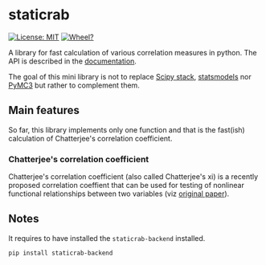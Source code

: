 # staticrab
[![License: MIT](https://img.shields.io/github/license/staticrab/staticrab)](https://opensource.org/licenses/MIT)
[![Wheel?](https://img.shields.io/pypi/wheel/staticrab)](https://pypi.org/project/staticrab/)

A library for fast calculation of various correlation measures in python. The API is described in the [documentation](https://staticrab.readthedocs.io/).

The goal of this mini library is not to replace [Scipy stack](https://www.scipy.org/), [statsmodels](https://www.statsmodels.org/stable/index.html) nor [PyMC3](https://docs.pymc.io/) but rather to complement them.

## Main features
So far, this library implements only one function and that is the fast(ish) calculation of Chatterjee's correlation coefficient.

### Chatterjee's correlation coefficient
Chatterjee's correlation coefficient (also called Chatterjee's xi) is a recently proposed correlation coeffient that can be used for testing of nonlinear functional relationships between two variables (viz [original paper](https://arxiv.org/abs/1909.10140)).


## Notes

It requires to have installed the `staticrab-backend` installed.

```
pip install staticrab-backend
```
